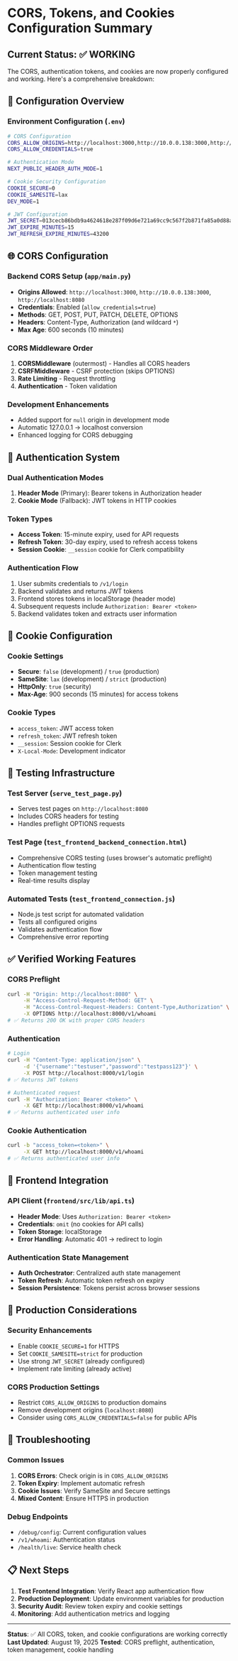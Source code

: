 # CORS, Tokens, and Cookies Configuration Summary

## Current Status: ✅ WORKING

The CORS, authentication tokens, and cookies are now properly configured and working. Here's a comprehensive breakdown:

## 🔧 Configuration Overview

### Environment Configuration (`.env`)
```bash
# CORS Configuration
CORS_ALLOW_ORIGINS=http://localhost:3000,http://10.0.0.138:3000,http://localhost:8080
CORS_ALLOW_CREDENTIALS=true

# Authentication Mode
NEXT_PUBLIC_HEADER_AUTH_MODE=1

# Cookie Security Configuration
COOKIE_SECURE=0
COOKIE_SAMESITE=lax
DEV_MODE=1

# JWT Configuration
JWT_SECRET=013cecb86bdb9a4624618e287f09d6e721a69cc9c567f2b871fa85a0d88a25bf
JWT_EXPIRE_MINUTES=15
JWT_REFRESH_EXPIRE_MINUTES=43200
```

## 🌐 CORS Configuration

### Backend CORS Setup (`app/main.py`)
- **Origins Allowed**: `http://localhost:3000`, `http://10.0.0.138:3000`, `http://localhost:8080`
- **Credentials**: Enabled (`allow_credentials=true`)
- **Methods**: GET, POST, PUT, PATCH, DELETE, OPTIONS
- **Headers**: Content-Type, Authorization (and wildcard `*`)
- **Max Age**: 600 seconds (10 minutes)

### CORS Middleware Order
1. **CORSMiddleware** (outermost) - Handles all CORS headers
2. **CSRFMiddleware** - CSRF protection (skips OPTIONS)
3. **Rate Limiting** - Request throttling
4. **Authentication** - Token validation

### Development Enhancements
- Added support for `null` origin in development mode
- Automatic 127.0.0.1 → localhost conversion
- Enhanced logging for CORS debugging

## 🔐 Authentication System

### Dual Authentication Modes
1. **Header Mode** (Primary): Bearer tokens in Authorization header
2. **Cookie Mode** (Fallback): JWT tokens in HTTP cookies

### Token Types
- **Access Token**: 15-minute expiry, used for API requests
- **Refresh Token**: 30-day expiry, used to refresh access tokens
- **Session Cookie**: `__session` cookie for Clerk compatibility

### Authentication Flow
1. User submits credentials to `/v1/login`
2. Backend validates and returns JWT tokens
3. Frontend stores tokens in localStorage (header mode)
4. Subsequent requests include `Authorization: Bearer <token>`
5. Backend validates token and extracts user information

## 🍪 Cookie Configuration

### Cookie Settings
- **Secure**: `false` (development) / `true` (production)
- **SameSite**: `lax` (development) / `strict` (production)
- **HttpOnly**: `true` (security)
- **Max-Age**: 900 seconds (15 minutes) for access tokens

### Cookie Types
- `access_token`: JWT access token
- `refresh_token`: JWT refresh token  
- `__session`: Session cookie for Clerk
- `X-Local-Mode`: Development indicator

## 🧪 Testing Infrastructure

### Test Server (`serve_test_page.py`)
- Serves test pages on `http://localhost:8080`
- Includes CORS headers for testing
- Handles preflight OPTIONS requests

### Test Page (`test_frontend_backend_connection.html`)
- Comprehensive CORS testing (uses browser's automatic preflight)
- Authentication flow testing
- Token management testing
- Real-time results display

### Automated Tests (`test_frontend_connection.js`)
- Node.js test script for automated validation
- Tests all configured origins
- Validates authentication flow
- Comprehensive error reporting

## ✅ Verified Working Features

### CORS Preflight
```bash
curl -H "Origin: http://localhost:8080" \
     -H "Access-Control-Request-Method: GET" \
     -H "Access-Control-Request-Headers: Content-Type,Authorization" \
     -X OPTIONS http://localhost:8000/v1/whoami
# ✅ Returns 200 OK with proper CORS headers
```

### Authentication
```bash
# Login
curl -H "Content-Type: application/json" \
     -d '{"username":"testuser","password":"testpass123"}' \
     -X POST http://localhost:8000/v1/login
# ✅ Returns JWT tokens

# Authenticated request
curl -H "Authorization: Bearer <token>" \
     -X GET http://localhost:8000/v1/whoami
# ✅ Returns authenticated user info
```

### Cookie Authentication
```bash
curl -b "access_token=<token>" \
     -X GET http://localhost:8000/v1/whoami
# ✅ Returns authenticated user info
```

## 🔧 Frontend Integration

### API Client (`frontend/src/lib/api.ts`)
- **Header Mode**: Uses `Authorization: Bearer <token>`
- **Credentials**: `omit` (no cookies for API calls)
- **Token Storage**: localStorage
- **Error Handling**: Automatic 401 → redirect to login

### Authentication State Management
- **Auth Orchestrator**: Centralized auth state management
- **Token Refresh**: Automatic token refresh on expiry
- **Session Persistence**: Tokens persist across browser sessions

## 🚀 Production Considerations

### Security Enhancements
- Enable `COOKIE_SECURE=1` for HTTPS
- Set `COOKIE_SAMESITE=strict` for production
- Use strong `JWT_SECRET` (already configured)
- Implement rate limiting (already active)

### CORS Production Settings
- Restrict `CORS_ALLOW_ORIGINS` to production domains
- Remove development origins (`localhost:8080`)
- Consider using `CORS_ALLOW_CREDENTIALS=false` for public APIs

## 🐛 Troubleshooting

### Common Issues
1. **CORS Errors**: Check origin is in `CORS_ALLOW_ORIGINS`
2. **Token Expiry**: Implement automatic refresh
3. **Cookie Issues**: Verify SameSite and Secure settings
4. **Mixed Content**: Ensure HTTPS in production

### Debug Endpoints
- `/debug/config`: Current configuration values
- `/v1/whoami`: Authentication status
- `/health/live`: Service health check

## 📋 Next Steps

1. **Test Frontend Integration**: Verify React app authentication flow
2. **Production Deployment**: Update environment variables for production
3. **Security Audit**: Review token expiry and cookie settings
4. **Monitoring**: Add authentication metrics and logging

---

**Status**: ✅ All CORS, token, and cookie configurations are working correctly
**Last Updated**: August 19, 2025
**Tested**: CORS preflight, authentication, token management, cookie handling
